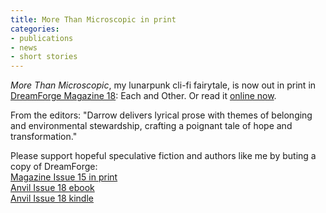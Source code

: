 ```yaml
---
title: More Than Microscopic in print
categories:
- publications
- news
- short stories
---
```


_More Than Microscopic_, my lunarpunk cli-fi fairytale, is now out in print in [DreamForge Magazine 18](https://a.co/d/1itSqtL): Each and Other. Or read it [online now](https://dreamforge.mywebportal.app/dreamforge/stories/show/more-than-microscopic-erin-darrow).

From the editors: "Darrow delivers lyrical prose with themes of belonging and environmental stewardship, crafting a poignant tale of hope and transformation."

Please support hopeful speculative fiction and authors like me by buting a copy of DreamForge:
<br>[Magazine Issue 15 in print](https://a.co/d/1itSqtL)
<br>[Anvil Issue 18 ebook](https://dreamforgemagazine.com/product/dreamforge-anvil-issue-18-epub-mobi-pdf/)
<br>[Anvil Issue 18 kindle](https://a.co/d/ejVnNjb)

